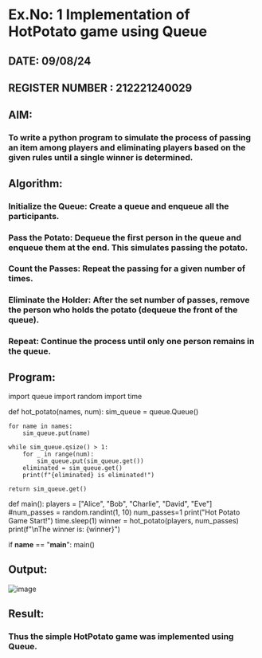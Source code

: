 # Ex.No: 1 Implementation of HotPotato game using Queue
## DATE: 09/08/24
## REGISTER NUMBER : 212221240029
## AIM:
### To write a python program to simulate the process of passing an item among players and eliminating players based on the given rules until a single winner is determined.

## Algorithm:
### Initialize the Queue: Create a queue and enqueue all the participants.
### Pass the Potato: Dequeue the first person in the queue and enqueue them at the end. This simulates passing the potato.
### Count the Passes: Repeat the passing for a given number of times.
### Eliminate the Holder: After the set number of passes, remove the person who holds the potato (dequeue the front of the queue).
### Repeat: Continue the process until only one person remains in the queue.
## Program: 

import queue
import random
import time

def hot_potato(names, num):
    sim_queue = queue.Queue()

    for name in names:
        sim_queue.put(name)

    while sim_queue.qsize() > 1:
        for _ in range(num):
            sim_queue.put(sim_queue.get())
        eliminated = sim_queue.get()
        print(f"{eliminated} is eliminated!")

    return sim_queue.get()

def main():
    players = ["Alice", "Bob", "Charlie", "David", "Eve"]
    #num_passes = random.randint(1, 10)
    num_passes=1
    print("Hot Potato Game Start!")
    time.sleep(1)
    winner = hot_potato(players, num_passes)
    print(f"\nThe winner is: {winner}")

if __name__ == "__main__":
    main()

## Output:
![image](https://github.com/user-attachments/assets/4636460c-f426-44cb-9645-0308383ce7d1)

## Result:
### Thus the simple HotPotato game was implemented using Queue.
